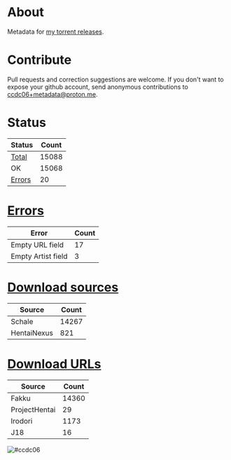 # About
Metadata for [my torrent releases](https://sukebei.nyaa.si/?q=CCDC06).

# Contribute
Pull requests and correction suggestions are welcome. If you don't want to expose your github account, send anonymous contributions to [ccdc06+metadata@proton.me](mailto:ccdc06+metadata@proton.me).

<!-- [Status] -->
# Status
|Status|Count|
|-|-|
|[Total](indexes/list.csv)|15088|
|OK|15068|
|[Errors](indexes/errors.csv)|20|

# [Errors](indexes/errors.csv)
|Error|Count|
|-|-|
|Empty URL field|17|
|Empty Artist field|3|

# [Download sources](indexes/downloadSource.csv)
|Source|Count|
|-|-|
|Schale|14267|
|HentaiNexus|821|

# [Download URLs](indexes/urlSource.csv)
|Source|Count|
|-|-|
|Fakku|14360|
|ProjectHentai|29|
|Irodori|1173|
|J18|16|
<!-- [/Status] -->

![#ccdc06](https://placehold.co/15x15/ccdc06/ccdc06.png)
